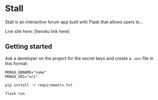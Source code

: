 # Stall

Stall is an interactive forum app built with Flask that allows users to...

Live site here: [heroku link here]

## Getting started

Ask a developer on the project for the secret keys and create a `.env` file in this format:

```
MONGO_DBNAME="name"
MONGO_URI="uri"
```

`pip install -r requirements.txt`

`flask run`
